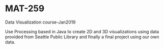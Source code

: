 # MAT-259
Data Visualization course-Jan2019

Use Processing based in Java to create 2D and 3D visualizations using data provided from Seattle Public Library
and finally a final project using our own data.
